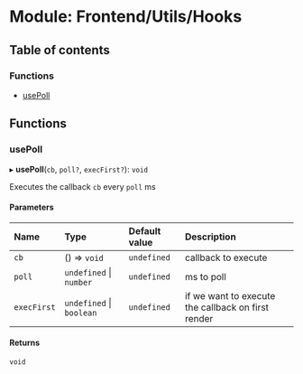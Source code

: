 # Module: Frontend/Utils/Hooks

## Table of contents

### Functions

- [usePoll](Frontend_Utils_Hooks.md#usepoll)

## Functions

### usePoll

▸ **usePoll**(`cb`, `poll?`, `execFirst?`): `void`

Executes the callback `cb` every `poll` ms

#### Parameters

| Name        | Type                     | Default value | Description                                        |
| :---------- | :----------------------- | :------------ | :------------------------------------------------- |
| `cb`        | () => `void`             | `undefined`   | callback to execute                                |
| `poll`      | `undefined` \| `number`  | `undefined`   | ms to poll                                         |
| `execFirst` | `undefined` \| `boolean` | `undefined`   | if we want to execute the callback on first render |

#### Returns

`void`
